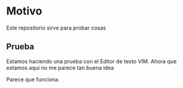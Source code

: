 # Motivo

Este repositorio sirve para probar cosas

## Prueba
Estamos haciendo una prueba con el Editor de texto VIM.
Ahora que estamos aqui no me parece tan buena idea

Parece que funciona.
